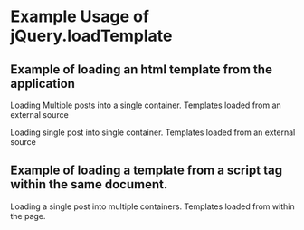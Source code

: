 <h1>Example Usage of jQuery.loadTemplate</h1>
<h2>Example of loading an html template from the application</h2>
<p>Loading Multiple posts into a single container. Templates loaded from an external source</p>
<div class="simple-template-container"></div>
<p>Loading single post into single container. Templates loaded from an external source</p>
<div class="simple-template-container-single"></div>
<h2>Example of loading a template from a script tag within the same document.</h2>
<p>Loading a single post into multiple containers. Templates loaded from within the page.</p>
<div class="script-template-container"></div>
<div class="script-template-container"></div>

<ul class="this-test"></ul>

<div class="nested"></div>

<div id="sampleContainer"></div>

<!-- Template -->
<script type="text/html" id="template">
    <img data-src="authorPicture" data-alt="author" data-link-wrap="authorPicture"/>
    <div class="post-container">
        <div data-innerHTML="author" data-class="author"></div>
        <div data-content="date"></div>
        <div data-content="post" data-format="sameCaseFormatter" data-format-options="upper"></div>
    </div>
</script>

<script type="text/html" id="templateThis">
    <li data-template-bind='
        {"attribute": "content", "value": "this"}'></li>
</script>

<script type="text/html" id="nestTest">
    <div data-content="testSingle"></div>
    <div data-template-bind='{"attribute": "content", "value": "testArray", "formatter": "nestedTemplateFormatter", "formatOptions": {"parentElement": "ul", "template": "#templateThis"}}'></div>
    <div data-content="testArray" data-format="nestedTemplateFormatter" data-format-options='{"parentElement": "ul", "template": "#templateThis"}'></div>
</script>
<script type="text/html" id="nestTest2">
    <div data-content="nested-data" data-format="nestedTemplateFormatter" data-format-options="#templateThis"></div>
</script>

<script type="text/html" id="outerTemplate">
    <div style="background-color:green;" data-content="month"></div>
    <div style="background-color:red;" data-content-prepend="records" data-format="nestedTemplateFormatter" data-format-options='{"template":"#nestedTemplate"}'></div>
</script>

<script type="text/html" id="nestedTemplate">
    <div data-content="full_date"></div>
</script>

<script type="text/javascript">
    $(function () {
        // Set our data for the post
        var post = {
            author: 'Joe Bloggs',
            date: '25th May 2013',
            authorPicture: 'SimpleExample/img/joeBloggs.gif',
            options: [{ value: 1, content: 'test' }, { value: 2, content: 'test2'}],
            post: 'This is the contents of my post'
        };
        var posts = [
            post,
            {
                author: 'Joe Bloggs 2',
                date: '28th May 2013',
                authorPicture: 'SimpleExample/img/joeBloggs.gif',
                options: [{ value: 3, content: 'test3' }, { value: 4, content: 'test4' }, { value: 5, content: 'test5' }, { value: 6, content: 'test6'}],
                post: 'This is the contents of my other post'
            }
        ];
        $.addTemplateFormatter({
            upperCaseFormatter: function (value, options) {
                return value.toUpperCase();
            },
            lowerCaseFormatter: function (value, options) {
                return value.toLowerCase();
            },
            sameCaseFormatter: function (value, options) {
                if (options == "upper") {
                    return value.toUpperCase();
                } else {
                    return value.toLowerCase();
                }
            }
        });
        // Load template from our templates folder,
        // and populate the data from the post object.
        $(".simple-template-container").loadTemplate("SimpleExample/Templates/simple.html", posts);
        // Load template from our templates folder,
        // and populate the data from the post object.
        $(".simple-template-container-single").loadTemplate("SimpleExample/Templates/simple.html", post, { overwriteCache: true });
        // Load template from element on same page,
        // and populate the data from the post object.
        $(".script-template-container").loadTemplate("#template", post);
        var sampleData = {
            testSingle: "singleString",
            testArray: ["testString1", "testString2", "testString3", 4]
        }
        $(".this-test").loadTemplate("#templateThis", ["testString1", "testString2", "testString3", 4]);
        $(".nested").loadTemplate("#nestTest", sampleData);
        var data = [{ "month": "Juli",
            "records": [{ "full_date": "01.06.2014"}]
        },
        { "month": "August",
            "records": [{ "full_date": "01.07.2014"}]
        }];
        $('#sampleContainer').loadTemplate("#outerTemplate", data);
    });
</script>
